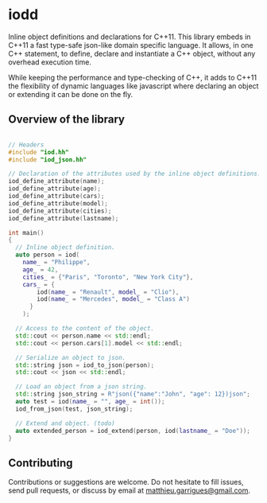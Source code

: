 iodd
====

Inline object definitions and declarations for C++11. This library embeds in
C++11 a fast type-safe json-like domain specific language. It allows, in one
C++ statement, to define, declare and instantiate a C++ object, without any
overhead execution time.

While keeping the performance and type-checking of C++, it adds to C++11 the
flexibility of dynamic languages like javascript where declaring an object or
extending it can be done on the fly.


## Overview of the library
```c++

// Headers
#include "iod.hh"
#include "iod_json.hh"

// Declaration of the attributes used by the inline object definitions.
iod_define_attribute(name);
iod_define_attribute(age);
iod_define_attribute(cars);
iod_define_attribute(model);
iod_define_attribute(cities);
iod_define_attribute(lastname);

int main()
{
  // Inline object definition.
  auto person = iod(
    name_ = "Philippe",
    age_ = 42,
    cities_ = {"Paris", "Toronto", "New York City"},
    cars_ = {
        iod(name_ = "Renault", model_ = "Clio"),
        iod(name_ = "Mercedes", model_ = "Class A")
      }
    );

  // Access to the content of the object.
  std::cout << person.name << std::endl;
  std::cout << person.cars[1].model << std::endl;

  // Serialize an object to json.
  std::string json = iod_to_json(person);
  std::cout << json << std::endl;

  // Load an object from a json string.
  std::string json_string = R"json({"name":"John", "age": 12})json";
  auto test = iod(name_ = "", age_ = int());
  iod_from_json(test, json_string);

  // Extend and object. (todo)
  auto extended_person = iod_extend(person, iod(lastname_ = "Doe"));
}


```

## Contributing

Contributions or suggestions are welcome. Do not hesitate to fill issues, send pull
requests, or discuss by email at matthieu.garrigues@gmail.com.
